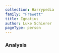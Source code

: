 ```yaml
---
collection: Harrypedia
family: "Prewett"
title: Ignatius
author: Luke Schierer
pageType: person
---
```


### Analysis
